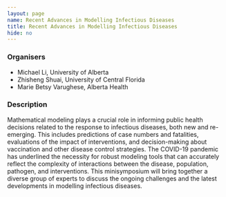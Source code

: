 ```yaml
---
layout: page
name: Recent Advances in Modelling Infectious Diseases
title: Recent Advances in Modelling Infectious Diseases
hide: no
---
```


### Organisers

- Michael Li, University of Alberta
- Zhisheng Shuai, University of Central Florida
- Marie Betsy Varughese, Alberta Health

### Description

Mathematical modeling plays a crucial role in informing public health decisions related to the response to infectious diseases, both new and re-emerging. This includes predictions of case numbers and fatalities, evaluations of the impact of interventions, and decision-making about vaccination and other disease control strategies. The COVID-19 pandemic has underlined the necessity for robust modeling tools that can accurately reflect the complexity of interactions between the disease, population, pathogen, and interventions. This minisymposium will bring together a diverse group of experts to discuss the ongoing challenges and the latest developments in modelling infectious diseases.



